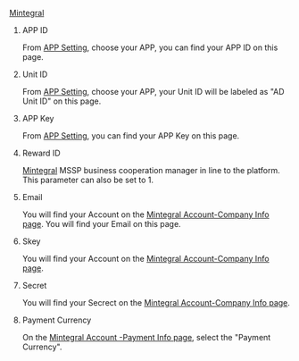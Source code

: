 [Mintegral](https://www.mintegral.net/) 
1.  APP ID

    From [APP Setting](https://static.mintegral.net/app), choose your APP, you can find your APP ID on this page.

2. Unit ID

   From [APP Setting](https://static.mintegral.net/app), choose your APP, your Unit ID will be labeled as "AD Unit ID" on this page.

    
3. APP Key

   From [APP Setting](https://static.mintegral.net/app), you can find your APP Key on this page.
    
4. Reward ID

     [Mintegral](https://www.mintegral.net/) MSSP business cooperation manager in line to the platform. This parameter can also be set to 1.

5. Email

     You will find your Account  on the [Mintegral Account-Company Info page](https://static.mintegral.net/account). You will find your Email on this page.
    

6. Skey

   You will find your Account on the [ Mintegral Account-Company Info page](https://static.mintegral.net/account).

7. Secret
    
     You will find your Secrect on the [Mintegral Account-Company Info page](https://static.mintegral.net/account).

8. Payment Currency
  
    On the  [Mintegral Account -Payment Info page](https://static.mintegral.net/account/payment), select the "Payment Currency".